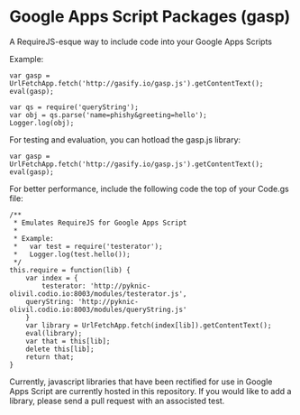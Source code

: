 # Google Apps Script Packages (gasp)

A RequireJS-esque way to include code into your Google Apps Scripts

Example:

```
var gasp = UrlFetchApp.fetch('http://gasify.io/gasp.js').getContentText();
eval(gasp);

var qs = require('queryString');
var obj = qs.parse('name=phishy&greeting=hello');
Logger.log(obj);
```

For testing and evaluation, you can hotload the gasp.js library:

```
var gasp = UrlFetchApp.fetch('http://gasify.io/gasp.js').getContentText();
eval(gasp);
```

For better performance, include the following code the top of your Code.gs file:

```
/**
 * Emulates RequireJS for Google Apps Script
 *
 * Example:
 *   var test = require('testerator');
 *   Logger.log(test.hello());
 */
this.require = function(lib) {
	var index = {
		testerator: 'http://pyknic-olivil.codio.io:8003/modules/testerator.js',
    queryString: 'http://pyknic-olivil.codio.io:8003/modules/queryString.js'
	}
	var library = UrlFetchApp.fetch(index[lib]).getContentText();
	eval(library);
	var that = this[lib];
	delete this[lib];
	return that;
}
```

Currently, javascript libraries that have been rectified for use in Google Apps Script are currently hosted in this repository. If you would like to add a library, please send a pull request with an associsted test.